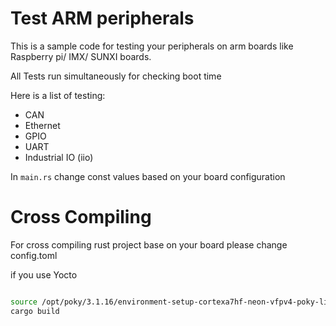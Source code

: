 # Test ARM peripherals

This is a sample code for testing your peripherals on arm boards like Raspberry pi/ IMX/ SUNXI boards.

All Tests run simultaneously for checking boot time 

Here is a list of testing:
 - CAN
 - Ethernet
 - GPIO
 - UART
 - Industrial IO (iio)

In ```main.rs```  change const values based on your board configuration

# Cross Compiling 

For cross compiling rust project base on your board please change config.toml

if you use Yocto

```bash

source /opt/poky/3.1.16/environment-setup-cortexa7hf-neon-vfpv4-poky-linux-gnueabi
cargo build

```
